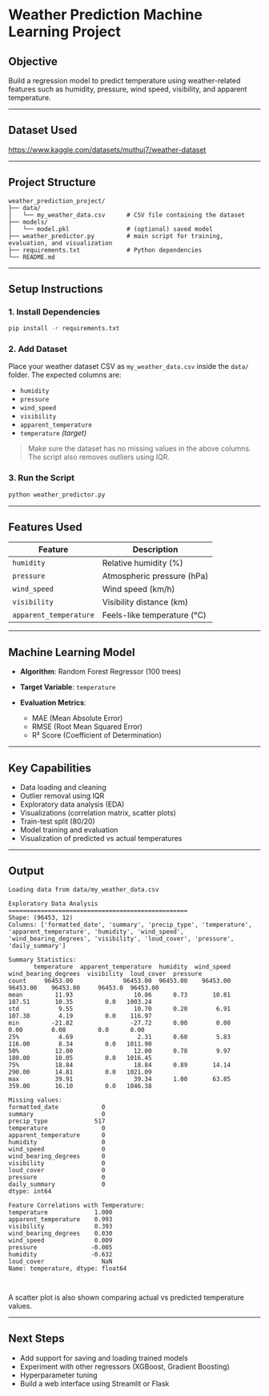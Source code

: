 # Weather Prediction Machine Learning Project

## Objective

Build a regression model to predict temperature using weather-related features such as humidity, pressure, wind speed, visibility, and apparent temperature.

---

## Dataset Used

https://www.kaggle.com/datasets/muthuj7/weather-dataset

---

## Project Structure

```
weather_prediction_project/
├── data/
│   └── my_weather_data.csv      # CSV file containing the dataset
├── models/
│   └── model.pkl                # (optional) saved model
├── weather_predictor.py         # main script for training, evaluation, and visualization
├── requirements.txt             # Python dependencies
└── README.md
```

---

## Setup Instructions

### 1. Install Dependencies

```bash
pip install -r requirements.txt
```

### 2. Add Dataset

Place your weather dataset CSV as `my_weather_data.csv` inside the `data/` folder. The expected columns are:

- `humidity`
- `pressure`
- `wind_speed`
- `visibility`
- `apparent_temperature`
- `temperature` _(target)_

> Make sure the dataset has no missing values in the above columns. The script also removes outliers using IQR.

### 3. Run the Script

```bash
python weather_predictor.py
```

---

## Features Used

| Feature                | Description                 |
| ---------------------- | --------------------------- |
| `humidity`             | Relative humidity (%)       |
| `pressure`             | Atmospheric pressure (hPa)  |
| `wind_speed`           | Wind speed (km/h)           |
| `visibility`           | Visibility distance (km)    |
| `apparent_temperature` | Feels-like temperature (°C) |

---

## Machine Learning Model

- **Algorithm**: Random Forest Regressor (100 trees)
- **Target Variable**: `temperature`
- **Evaluation Metrics**:

  - MAE (Mean Absolute Error)
  - RMSE (Root Mean Squared Error)
  - R² Score (Coefficient of Determination)

---

## Key Capabilities

- Data loading and cleaning
- Outlier removal using IQR
- Exploratory data analysis (EDA)
- Visualizations (correlation matrix, scatter plots)
- Train-test split (80/20)
- Model training and evaluation
- Visualization of predicted vs actual temperatures

---

## Output

```
Loading data from data/my_weather_data.csv

Exploratory Data Analysis
==================================================
Shape: (96453, 12)
Columns: ['formatted_date', 'summary', 'precip_type', 'temperature', 'apparent_temperature', 'humidity', 'wind_speed', 'wind_bearing_degrees', 'visibility', 'loud_cover', 'pressure', 'daily_summary']

Summary Statistics:
       temperature  apparent_temperature  humidity  wind_speed  wind_bearing_degrees  visibility  loud_cover  pressure
count     96453.00              96453.00  96453.00    96453.00              96453.00    96453.00     96453.0  96453.00
mean         11.93                 10.86      0.73       10.81                187.51       10.35         0.0   1003.24
std           9.55                 10.70      0.20        6.91                107.38        4.19         0.0    116.97
min         -21.82                -27.72      0.00        0.00                  0.00        0.00         0.0      0.00
25%           4.69                  2.31      0.60        5.83                116.00        8.34         0.0   1011.90
50%          12.00                 12.00      0.78        9.97                180.00       10.05         0.0   1016.45
75%          18.84                 18.84      0.89       14.14                290.00       14.81         0.0   1021.09
max          39.91                 39.34      1.00       63.85                359.00       16.10         0.0   1046.38

Missing values:
formatted_date            0
summary                   0
precip_type             517
temperature               0
apparent_temperature      0
humidity                  0
wind_speed                0
wind_bearing_degrees      0
visibility                0
loud_cover                0
pressure                  0
daily_summary             0
dtype: int64

Feature Correlations with Temperature:
temperature             1.000
apparent_temperature    0.993
visibility              0.393
wind_bearing_degrees    0.030
wind_speed              0.009
pressure               -0.005
humidity               -0.632
loud_cover                NaN
Name: temperature, dtype: float64



```

A scatter plot is also shown comparing actual vs predicted temperature values.

---

## Next Steps

- Add support for saving and loading trained models
- Experiment with other regressors (XGBoost, Gradient Boosting)
- Hyperparameter tuning
- Build a web interface using Streamlit or Flask
